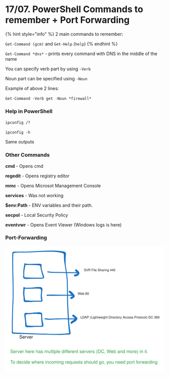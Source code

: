 # 17/07. PowerShell Commands to remember + Port Forwarding



{% hint style="info" %}
2 main commands to remember:&#x20;

`Get-Command (gcm)` and `Get-Help` (`help`)
{% endhint %}

`Get-Command *dns*` - prints every command with DNS in the middle of the name&#x20;

You can specify verb part by using `-Verb`&#x20;

Noun part can be specified using `-Noun`&#x20;

Example of above 2 lines:&#x20;

`Get-Command -Verb get -Noun *firewall*`&#x20;

### Help in PowerShell

`ipconfig /?`

`ipconfig -h`

Same outputs

### Other Commands

**cmd** - Opens cmd

**regedit** - Opens registry editor

**mmc** - Opens Microsot Management Console

**services** -  Was not working

**$env:Path** - ENV variables and their path.

**secpol** - Local Security Policy

**eventvwr** - Opens Event Viewer (Windows logs is here)

### Port-Forwarding

<img src="../../.gitbook/assets/file.excalidraw.svg" alt="" class="gitbook-drawing">
